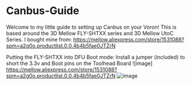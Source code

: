 # Canbus-Guide
Welcome to my little guide to setting up Canbus on your Voron!  This is based around the 3D Mellow FLY-SHTXX series and 3D Mellow UtoC Series.
I bought mine from:
https://mellow.aliexpress.com/store/1531088?spm=a2g0o.productlist.0.0.4b4b5fae0JTZrN

Putting the FLY-SHTXX into DFU Boot mode:
Install a jumper (included) to short the 3.3v and Boot pins on the Toolhead Board
![image] https://mellow.aliexpress.com/store/1531088?spm=a2g0o.productlist.0.0.4b4b5fae0JTZrN
![image](https://user-images.githubusercontent.com/105763933/176068398-be147ebd-dbb8-457c-9100-5793f9b36e18.png)
